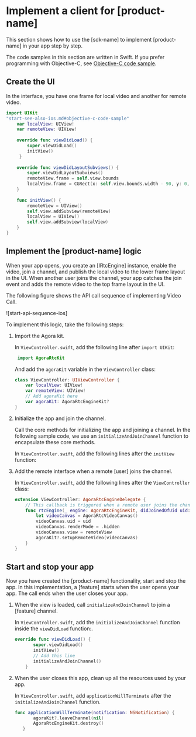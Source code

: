 # Implement a client for [product-name]

This section shows how to use the [sdk-name] to implement [product-name] in your app step by step.

<note>The code samples in this section are written in Swift. If you prefer programming with Objective-C, see <a href="see-also-ios.md#objective-c-code-sample">Objective-C code sample</a>.</note>

## Create the UI

<p props="video live">In the interface, you have one frame for local video and another for remote video. </p>

 ```swift
 import UIKit
"start-see-also-ios.md#objective-c-code-sample"
     var localView: UIView!
     var remoteView: UIView!
     
     override func viewDidLoad() {
         super.viewDidLoad()
         initView()
      }
   
     override func viewDidLayoutSubviews() {
         super.viewDidLayoutSubviews()
         remoteView.frame = self.view.bounds
         localView.frame = CGRect(x: self.view.bounds.width - 90, y: 0, width: 90, height: 160)
     }
   
     func initView() {
         remoteView = UIView()
         self.view.addSubview(remoteView)
         localView = UIView()
         self.view.addSubview(localView)
     }
 }
 ```

 ## Implement the [product-name] logic

 When your app opens, you create an [IRtcEngine] instance, enable the video, join a channel, and publish the local video to the lower frame layout in the UI. When another user joins the channel, your app catches the join event and adds the remote video to the top frame layout in the UI.

 The following figure shows the API call sequence of implementing Video Call. 

 ![start-api-sequence-ios]

 To implement this logic, take the following steps:

 1. Import the Agora kit.

    In `ViewController.swift`, add the following line after `import UIKit`:

    ```swift
     import AgoraRtcKit
    ```

    And add the `agoraKit` variable in the `ViewController` class:

    ```swift
    class ViewController: UIViewController {
        var localView: UIView!
        var remoteView: UIView!
        // Add agoraKit here
        var agoraKit: AgoraRtcEngineKit?
    }
    ```

 2. Initialize the app and join the channel.

    Call the core methods for initializing the app and joining a channel. In the following sample code, we use an `initializeAndJoinChannel` function to encapsulate these core methods.

    In `ViewController.swift`, add the following lines after the `initView` function:
    <p conref = "conref/get-started-sample-code.dita#get-started-sample-code/init-ios"/>

 3. Add the remote interface when a remote [user] joins the channel.

    In `ViewController.swift`, add the following lines after the `ViewController` class:

     ```swift
     extension ViewController: AgoraRtcEngineDelegate {
         // This callback is triggered when a remote user joins the channel
         func rtcEngine(_ engine: AgoraRtcEngineKit, didJoinedOfUid uid: UInt, elapsed: Int) {
             let videoCanvas = AgoraRtcVideoCanvas()
             videoCanvas.uid = uid
             videoCanvas.renderMode = .hidden
             videoCanvas.view = remoteView
             agoraKit?.setupRemoteVideo(videoCanvas)
         }
     }
     ```

## Start and stop your app

Now you have created the [product-name] functionality, start and stop the app. In this implementation, a [feature] starts when the user opens your app. The call ends when the user closes your app.

 1. When the view is loaded, call `initializeAndJoinChannel` to join a [feature] channel.

    In `ViewController.swift`, add the `initializeAndJoinChannel` function inside the `viewDidLoad` function:.

     ```swift
    override func viewDidLoad() {
            super.viewDidLoad()
            initView()
            // Add this line
            initializeAndJoinChannel()
         }
     ```

 2. When the user closes this app, clean up all the resources used by your app.

    In `ViewController.swift`, add `applicationWillTerminate` after the `initializeAndJoinChannel` function.

     ```swift
    func applicationWillTerminate(notification: NSNotification) {
            agoraKit?.leaveChannel(nil)
            AgoraRtcEngineKit.destroy()
        }
     ```